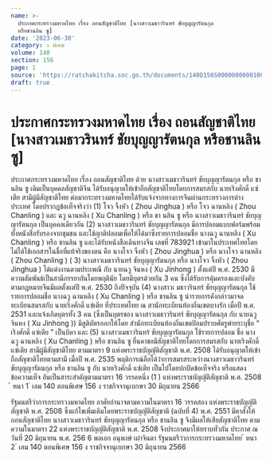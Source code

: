 ```yaml
---
name: >-
  ประกาศกระทรวงมหาดไทย เรื่อง ถอนสัญชาติไทย [นางสาวเมธาวรินทร์ ชัยบุญญารัตนกุล
  หรือชานลิน ซู]
date: '2023-06-30'
category: ง พิเศษ
volume: 140
section: 156
page: 1
source: 'https://ratchakitcha.soc.go.th/documents/140D156S0000000000100.pdf'
draft: true
---
```


# ประกาศกระทรวงมหาดไทย เรื่อง ถอนสัญชาติไทย [นางสาวเมธาวรินทร์ ชัยบุญญารัตนกุล หรือชานลิน ซู]

ประกาศกระทรวงมหาดไทย เรื่อง ถอนสัญชาติไทย ด้วย นางสาวเมธาวรินทร์ ชัยบุญญารัตนกุล หรือ ชานลิน ซู เดิมเป็นบุคคลสัญชาติจีน ได้รับอนุญาตให้เข้าถือสัญชาติไทยโดยการสมรสกับ นายเริงศักดิ์ แซ่เตีย สามีผู้มีสัญชาติไทย ต่อมากระทรวงมหาดไทยได้รับแจ้งจากทางการจีนผ่านกระทรวงการต่างประเทศ โดยปรากฏข้อเท็จจริงว่า (1) โจว จิ้งหัว ( Zhou Jinghua ) หรือ โจว ฉานหลิง ( Zhou Chanling ) และ ฉวู ฉานหลิง ( Xu Chanling ) หรือ ชา นลิน ซู หรือ นางสาวเมธาวรินทร์ ชัยบุญญารัตนกุล เป็นบุคคลเดียวกัน (2) นางสาวเมธาวรินทร์ ชัยบุญญารัตนกุล มีการปลอมแบบฟอร์มพร้อมทั้งหนังสือรับรองจากชุมชน และใช้ญาติปลอมเพื่อให้ได้มาซึ่งรายการปลอมชื่อ นางฉวู ฉานหลิง ( Xu Chanling ) หรือ ชานลิน ซู และได้รับหนังสือเดินทางจีน เลขที่ 783921 เข้ามาในประเทศไทยโดยไม่ได้ใช้เอกสารในชื่อที่แท้จริงของตน คือ นางโจว จิ้งหัว ( Zhou Jinghua ) หรือ นางโจว ฉานหลิง ( Zhou Chanling ) ( 3) นางสาวเมธาวรินทร์ ชัยบุญญารัตนกุล หรือ นางโจว จิ้งหัว ( Zhou Jinghua ) ได้แต่งงานตามประเพณี กับ นายฉวู จินหง ( Xu Jinhong ) ตั้งแต่ปี พ.ศ. 2530 มีความสัมพันธ์เป็นสามีภรรยากันโดยพฤตินัย โดยมีบุตรด้วยกัน 3 คน ซึ่งได้รับการคุ้มครองและบังคับตามกฎหมายจีนมีผลตั้งแต่ปี พ.ศ. 2530 ถึงปัจจุบัน (4) นางสาวเ มธาวรินทร์ ชัยบุญญารัตนกุล ใช้รายการปลอมชื่อ นางฉวู ฉานหลิง ( Xu Chanling ) หรือ ชานลิน ซู นำรายการดังกล่าวมาจดทะเบียนสมรสกับ นายเริงศักดิ์ แซ่เตีย ที่ประเทศไทย ณ สานักทะเบียนท้องถิ่นเขตบางรัก เมื่อปี พ.ศ. 2531 และแจ้งเกิดบุตรทั้ง 3 คน (ซึ่งเป็นบุตรของ นางสาวเมธาวรินทร์ ชัยบุญญารัตนกุล กับ นายฉวู จินหง ( Xu Jinhong )) มีสูติบัตรออกให้โดย สำนักทะเบียนท้องถิ่นเขตป้อมปราบศัตรูพ่ายระบุชื่อ “ เริงศักดิ์ แซ่เตีย ” เป็นบิดา และ (5) นางสาวเมธาวรินทร์ ชัยบุญญารัตนกุล ใช้รายการปลอม ชื่อ นางฉวู ฉานหลิง ( Xu Chanling ) หรือ ชานลิน ซู ยื่นคาขอมีสัญชาติไทยโดยการสมรสกับ นายเริงศักดิ์ แซ่เตีย สามีผู้มีสัญชาติไทย ตามมาตรา 9 แห่งพระราชบัญญัติสัญชาติ พ.ศ. 2508 ได้รับอนุญาตให้เข้าถือสัญชาติไทยตามสามี เมื่อปี พ.ศ. 2535 พฤติการณ์ถือได้ว่าการสมรสระหว่างนางสาวเมธาวรินทร์ ชัยบุญญารัตนกุล หรือ ชานลิน ซู กับ นายเริงศักดิ์ แซ่เตีย เป็นไปโดยปกปิดข้อเท็จจริง หรือแสดงข้อความเท็จ อันเป็นสาระสำคัญตามมาตรา 16 วรรคหนึ่ง (1 ) แห่งพระราชบัญญัติสัญชาติ พ.ศ. 2508 ้ หนา 1 ่ เลม 140 ตอนพิเศษ 156 ง ราชกิจจานุเบกษา 30 มิถุนายน 2566

รัฐมนตรีว่าการกระทรวงมหาดไทย อาศัยอำนาจตามความในมาตรา 16 วรรคสอง แห่งพระราชบัญญัติสัญชาติ พ.ศ. 2508 ซึ่งแก้ไขเพิ่มเติมโดยพระราชบัญญัติสัญชาติ (ฉบับที่ 4) พ.ศ. 2551 มีคาสั่งให้ถอนสัญชาติไทย นางสาวเมธาวรินทร์ ชัยบุญญารัตนกุล หรือ ชานลิน ซู จึงมีผลให้เสียสัญชาติไทย ตามความในมาตรา 22 แห่งพระราชบัญญัติสัญชาติ พ.ศ. 2508 จึงประกาศมาให้ทราบทั่วกัน ประกาศ ณ วันที่ 20 มิถุนายน พ.ศ. 256 6 พลเอก อนุพงษ์ เผ่าจินดา รัฐมนตรีว่าการกระทรวงมหาดไทย ้ หนา 2 ่ เลม 140 ตอนพิเศษ 156 ง ราชกิจจานุเบกษา 30 มิถุนายน 2566
